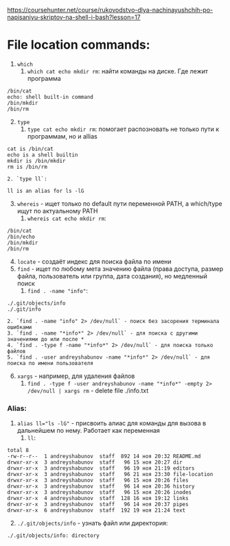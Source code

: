 https://coursehunter.net/course/rukovodstvo-dlya-nachinayushchih-po-napisaniyu-skriptov-na-shell-i-bash?lesson=17
# File location commands:

1. `which`
    1. `which cat echo mkdir rm`: найти команды на диске. Где лежит программа
```
/bin/cat
echo: shell built-in command
/bin/mkdir
/bin/rm
```

2. `type`
    1. `type cat echo mkdir rm`: помогает распозновать не только пути к программам, но и allias
```
cat is /bin/cat
echo is a shell builtin
mkdir is /bin/mkdir
rm is /bin/rm
```
    2. `type ll`: 
```
ll is an alias for ls -lG
```

3. `whereis` - ищет только по default пути переменной PATH, а which/type ищут по актуальному PATH
    1. `whereis cat echo mkdir rm`:
```
/bin/cat
/bin/echo
/bin/mkdir
/bin/rm
```

4. `locate` - создаёт индекс для поиска файла по имени
5. `find` - ищет по любому мета значению файла (права доступа, размер файла, пользователь или группа, дата создания), но медленный поиск
    1. `find . -name "info"`:
```
./.git/objects/info
./.git/info
```
    2. `find . -name "info" 2> /dev/null` - поиск без засорения терминала ошибками 
    3. `find . -name "*info*" 2> /dev/null` - для поиска с другими значениями до или после *
    4. `find . -type f -name "*info*" 2> /dev/null` - для поиска только файлов
    5. `find . -user andreyshabunov -name "*info*" 2> /dev/null` - для поиска по имени пользователя
6. `xargs` - например, для удаления файлов
    1. `find . -type f -user andreyshabunov -name "*info*" -empty 2> /dev/null | xargs rm` - delete file ./info.txt



### Alias:
1. `alias ll="ls -lG"` - присвоить алиас для команды для вызова в дальнейшем по нему. Работает как переменная
    1. `ll`:
```
total 8
-rw-r--r--  1 andreyshabunov  staff  892 14 ноя 20:32 README.md
drwxr-xr-x  3 andreyshabunov  staff   96 15 ноя 20:27 dir
drwxr-xr-x  3 andreyshabunov  staff   96 19 ноя 21:19 editors
drwxr-xr-x  3 andreyshabunov  staff   96 21 ноя 23:30 file-location
drwxr-xr-x  3 andreyshabunov  staff   96 15 ноя 20:26 files
drwxr-xr-x  3 andreyshabunov  staff   96 14 ноя 20:36 history
drwxr-xr-x  3 andreyshabunov  staff   96 15 ноя 20:26 inodes
drwxr-xr-x  4 andreyshabunov  staff  128 16 ноя 19:12 links
drwxr-xr-x  3 andreyshabunov  staff   96 14 ноя 20:37 pipes
drwxr-xr-x  6 andreyshabunov  staff  192 19 ноя 21:24 text
```
2. `./.git/objects/info` - узнать файл или директория:
```
./.git/objects/info: directory
```